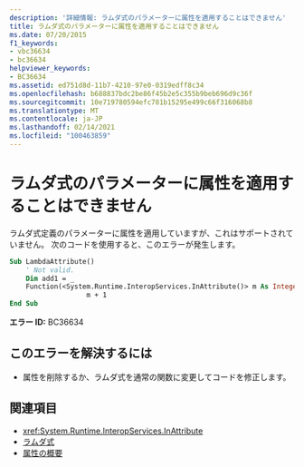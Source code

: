 ```yaml
---
description: '詳細情報: ラムダ式のパラメーターに属性を適用することはできません'
title: ラムダ式のパラメーターに属性を適用することはできません
ms.date: 07/20/2015
f1_keywords:
- vbc36634
- bc36634
helpviewer_keywords:
- BC36634
ms.assetid: ed751d8d-11b7-4210-97e0-0319edff8c34
ms.openlocfilehash: b688837bdc2be86f45b2e5c355b9beb696d9c36f
ms.sourcegitcommit: 10e719780594efc781b15295e499c66f316068b8
ms.translationtype: MT
ms.contentlocale: ja-JP
ms.lasthandoff: 02/14/2021
ms.locfileid: "100463859"
---
```

# <a name="attributes-cannot-be-applied-to-parameters-of-lambda-expressions"></a>ラムダ式のパラメーターに属性を適用することはできません

ラムダ式定義のパラメーターに属性を適用していますが、これはサポートされていません。 次のコードを使用すると、このエラーが発生します。  
  
```vb  
Sub LambdaAttribute()  
    ' Not valid.  
    Dim add1 = _  
    Function(<System.Runtime.InteropServices.InAttribute()> m As Integer) _  
                   m + 1  
End Sub  
```  
  
 **エラー ID:** BC36634  
  
## <a name="to-correct-this-error"></a>このエラーを解決するには  
  
- 属性を削除するか、ラムダ式を通常の関数に変更してコードを修正します。  
  
## <a name="see-also"></a>関連項目

- <xref:System.Runtime.InteropServices.InAttribute>
- [ラムダ式](../programming-guide/language-features/procedures/lambda-expressions.md)
- [属性の概要](../programming-guide/concepts/attributes/index.md)
